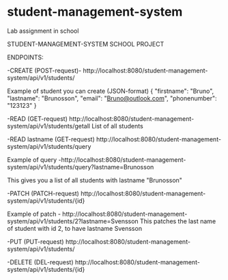 # student-management-system
Lab assignment in school


STUDENT-MANAGEMENT-SYSTEM SCHOOL PROJECT

ENDPOINTS:

-CREATE (POST-request)- http://localhost:8080/student-management-system/api/v1/students/

Example of student you can create (JSON-format) { "firstname": "Bruno", "lastname": "Brunosson", "email": "Bruno@outlook.com", "phonenumber": "123123" }

-READ (GET-request) http://localhost:8080/student-management-system/api/v1/students/getall List of all students

-READ lastname (GET-request) http://localhost:8080/student-management-system/api/v1/students/query

Example of query -http://localhost:8080/student-management-system/api/v1/students/query?lastname=Brunosson

This gives you a list of all students with lastname "Brunosson"

-PATCH (PATCH-request) http://localhost:8080/student-management-system/api/v1/students/{id}

Example of patch - http://localhost:8080/student-management-system/api/v1/students/2?lastname=Svensson This patches the last name of student with id 2, to have lastname Svensson

-PUT (PUT-request) http://localhost:8080/student-management-system/api/v1/students/

-DELETE (DEL-request) http://localhost:8080/student-management-system/api/v1/students/{id}
